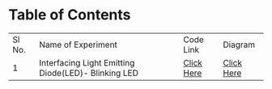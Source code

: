# Table of Contents

<table>
<tr><b><td>Sl No.</td><td>Name of Experiment</td><td>Code Link</td><td>Diagram</td></b></tr>

<tr>
<td>1</td>
<td>Interfacing Light Emitting Diode(LED)- Blinking LED</td>
<td><a href="https://github.com/rpkc/O-level-IoT-Project-Codes/blob/main/Blink/Blink.ino">Click Here</a></td>
<td><a href="https://raw.githubusercontent.com/rpkc/O-level-IoT-Project-Codes/main/Blink/Blink.png">Click Here</a></td>
</tr>





</table>
